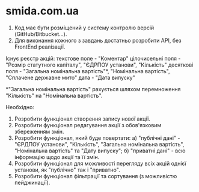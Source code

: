 # smida.com.ua
1. Код має бути розміщений у систему контролю версій (GitHub/Bitbucket…).
2. Для виконання кожного з завдань достатньо розробити API, без FrontEnd реалізації.

Існує реєстр акцій: 
текстове поле -  "Коментар"
цілочисельні поля - "Розмір статутного капіталу", "ЄДРПОУ установи", "Кількість"
десяткові поля - "Загальна номінальна вартість"*, "Номінальна вартість", "Сплачене державне мито"
дата - "Дата випуску"

*"Загальна номінальна вартість" рахується шляхом перемноження "Кількість" на "Номінальна вартість".

Необхідно:
1. Розробити функціонал створення запису нової акції.
2. Розробити функціонал редагування акції з обов'язковим збереженням змін.
3. Розробити функціонал, який буде повертати:
а) "публічні дані" - "ЄРДПОУ установи", "Кількість", "Загальна номінальна вартість", "Номінальна вартість" та "Дату випуску";
б) "приватні дані" - всю інформацію щодо акції та її змін.
4. Розробити функціонал для можливості перегляду всіх акцій однієї установи, як "публічно" так і "приватно".
5. Розробити функціонал фільтрації та сортування (з можливістю пейджинації).
